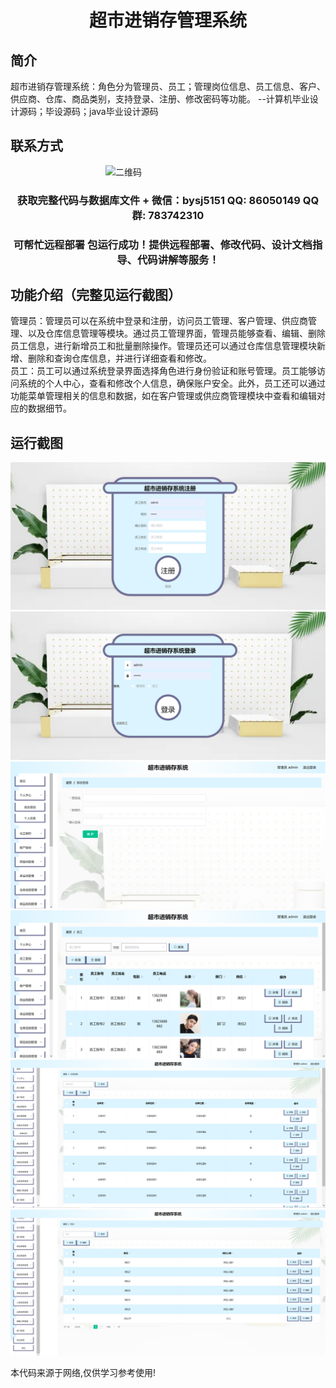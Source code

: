 <p><h1 align="center">超市进销存管理系统</h1></p>

## 简介
超市进销存管理系统：角色分为管理员、员工；管理岗位信息、员工信息、客户、供应商、仓库、商品类别，支持登录、注册、修改密码等功能。    --计算机毕业设计源码；毕设源码；java毕业设计源码


## 联系方式
<img src="https://bs-1329754181.cos.ap-shanghai.myqcloud.com/wx.jpg" alt="二维码" style="display: block; margin: 0 auto;" width="200px">
<p><h3 align="center">获取完整代码与数据库文件 + 微信：bysj5151 QQ: 86050149 QQ群: 783742310</h3></p>
<p><h3 align="center">可帮忙远程部署 包运行成功！提供远程部署、修改代码、设计文档指导、代码讲解等服务！</h3></p>

## 功能介绍（完整见运行截图）
管理员：管理员可以在系统中登录和注册，访问员工管理、客户管理、供应商管理、以及仓库信息管理等模块。通过员工管理界面，管理员能够查看、编辑、删除员工信息，进行新增员工和批量删除操作。管理员还可以通过仓库信息管理模块新增、删除和查询仓库信息，并进行详细查看和修改。   
员工：员工可以通过系统登录界面选择角色进行身份验证和账号管理。员工能够访问系统的个人中心，查看和修改个人信息，确保账户安全。此外，员工还可以通过功能菜单管理相关的信息和数据，如在客户管理或供应商管理模块中查看和编辑对应的数据细节。


## 运行截图
![](imgs/588112-20230620145833830-1688558267.png)
![](imgs/588112-20230620145838421-344533025.png)
![](imgs/588112-20230620145842730-1223578132.png)
![](imgs/588112-20230620145847780-2139363662.png)
![](imgs/588112-20230620145851631-912216934.png)
![](imgs/588112-20230620145855108-1084748576.png)

<p>本代码来源于网络,仅供学习参考使用!</p>
